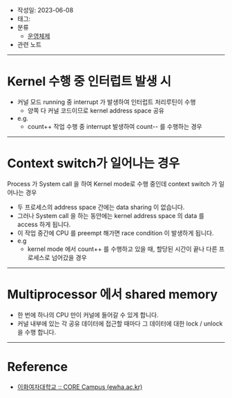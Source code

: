 - 작성일: 2023-06-08
- 태그: 
- 분류
    - [운영체제](운영체제.md)
- 관련 노트

---

# Kernel 수행 중 인터럽트 발생 시

- 커널 모드 running 중 interrupt 가 발생하여 인터럽트 처리루틴이 수행
    - 양쪽 다 커널 코드이므로 kernel address space 공유
- e.g.
    - count++ 작업 수행 중 interrupt 발생하여 count-- 를 수행하는 경우
    
---

# Context switch가 일어나는 경우

Process 가 System call 을 하여 Kernel mode로 수행 중인데 context switch 가 일어나는 경우

- 두 프로세스의 address space 간에는 data sharing 이 없습니다.
- 그러나 System call 을 하는 동안에는 kernel address space 의 data 를 access 하게 됩니다.
- 이 작업 중간에 CPU 를 preempt 해가면 race condition 이 발생하게 됩니다.
- e.g
    - kernel mode 에서 count++ 를 수행하고 있을 때, 할당된 시간이 끝나 다른 프로세스로 넘어갔을 경우

---

# Multiprocessor 에서 shared memory

- 한 번에 하나의 CPU 만이 커널에 들어갈 수 있게 합니다.
- 커널 내부에 있는 각 공유 데이터에 접근할 때마다 그 데이터에 대한 lock / unlock 을 수행 합니다.

---

# Reference

- [이화여자대학교 :: CORE Campus (ewha.ac.kr)](https://core.ewha.ac.kr/publicview/C0101020140401134252676046?vmode=f)